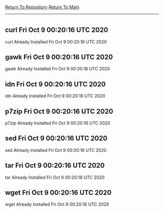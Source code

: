 [Return To Repository](https://github.com/deathbybandaid/piholeparser/)
[Return To Main](https://github.com/deathbybandaid/piholeparser/blob/master/RecentRunLogs/Mainlog.md)
____________________________________
# 
## curl Fri Oct  9 00:20:16 UTC 2020
curl Already Installed Fri Oct  9 00:20:16 UTC 2020
## gawk Fri Oct  9 00:20:16 UTC 2020
gawk Already Installed Fri Oct  9 00:20:16 UTC 2020
## idn Fri Oct  9 00:20:16 UTC 2020
idn Already Installed Fri Oct  9 00:20:16 UTC 2020
## p7zip Fri Oct  9 00:20:16 UTC 2020
p7zip Already Installed Fri Oct  9 00:20:16 UTC 2020
## sed Fri Oct  9 00:20:16 UTC 2020
sed Already Installed Fri Oct  9 00:20:16 UTC 2020
## tar Fri Oct  9 00:20:16 UTC 2020
tar Already Installed Fri Oct  9 00:20:16 UTC 2020
## wget Fri Oct  9 00:20:16 UTC 2020
wget Already Installed Fri Oct  9 00:20:16 UTC 2020
